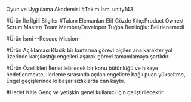 Oyun ve Uygulama Akademisi
#Takım İsmi
unity143


#Ürün İle İlgili Bilgiler
#Takım Elemanları
Elif Gözde Kılıç:Product Owner/ Scrum Master/ Team Member/Developer
Tuğba Benlioğlu: Belirlenemedi

#Ürün İsmi
--Rescue Mission--

#Ürün Açıklaması
Klasik bir kurtarma görevi biçilen ana karakter yol üzerinde karşılaştığı engelleri aşarak görevi tamamlamaya şartlıdır.


#Ürün Özellikleri
İlerletilebilecek bir konu bütünlüğü ve hikaye hedeflenmekte, 
İlerleme sırasında açılan engellere bağlı puan yükseltme,
Engel geçişlerinde ki başarısızlıklarda can kaybı.


#Hedef Kitle
Genç ve yetişkin genel kullanıcı için geliştirilecektir. 
